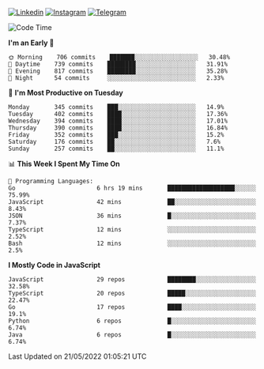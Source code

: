 [![Linkedin](https://img.shields.io/badge/-Archie-blue?style=flat-square&labelColor=gray&logo=Linkedin&logoColor=white&link=https://www.linkedin.com/in/archisdi)](https://www.linkedin.com/in/archisdi)
[![Instagram](https://img.shields.io/badge/-@archisdi-orange?style=flat-square&labelColor=gray&logo=Instagram&logoColor=white&link=https://www.instagram.com/archisdi)](https://www.instagram.com/archisdi)
[![Telegram](https://img.shields.io/badge/-aai-informational?style=flat-square&labelColor=gray&logo=telegram&logoColor=white&link=https://t.me/archisdi)](https://t.me/archisdi)

<!--START_SECTION:waka-->
![Code Time](http://img.shields.io/badge/Code%20Time-0%20secs-blue)

**I'm an Early 🐤** 

```text
🌞 Morning    706 commits    ███████░░░░░░░░░░░░░░░░░░   30.48% 
🌆 Daytime    739 commits    ████████░░░░░░░░░░░░░░░░░   31.91% 
🌃 Evening    817 commits    ████████░░░░░░░░░░░░░░░░░   35.28% 
🌙 Night      54 commits     ░░░░░░░░░░░░░░░░░░░░░░░░░   2.33%

```
📅 **I'm Most Productive on Tuesday** 

```text
Monday       345 commits    ███░░░░░░░░░░░░░░░░░░░░░░   14.9% 
Tuesday      402 commits    ████░░░░░░░░░░░░░░░░░░░░░   17.36% 
Wednesday    394 commits    ████░░░░░░░░░░░░░░░░░░░░░   17.01% 
Thursday     390 commits    ████░░░░░░░░░░░░░░░░░░░░░   16.84% 
Friday       352 commits    ███░░░░░░░░░░░░░░░░░░░░░░   15.2% 
Saturday     176 commits    ██░░░░░░░░░░░░░░░░░░░░░░░   7.6% 
Sunday       257 commits    ██░░░░░░░░░░░░░░░░░░░░░░░   11.1%

```


📊 **This Week I Spent My Time On** 

```text
💬 Programming Languages: 
Go                       6 hrs 19 mins       ███████████████████░░░░░░   75.99% 
JavaScript               42 mins             ██░░░░░░░░░░░░░░░░░░░░░░░   8.43% 
JSON                     36 mins             █░░░░░░░░░░░░░░░░░░░░░░░░   7.37% 
TypeScript               12 mins             ░░░░░░░░░░░░░░░░░░░░░░░░░   2.52% 
Bash                     12 mins             ░░░░░░░░░░░░░░░░░░░░░░░░░   2.5%

```

**I Mostly Code in JavaScript** 

```text
JavaScript               29 repos            ████████░░░░░░░░░░░░░░░░░   32.58% 
TypeScript               20 repos            █████░░░░░░░░░░░░░░░░░░░░   22.47% 
Go                       17 repos            ████░░░░░░░░░░░░░░░░░░░░░   19.1% 
Python                   6 repos             █░░░░░░░░░░░░░░░░░░░░░░░░   6.74% 
Java                     6 repos             █░░░░░░░░░░░░░░░░░░░░░░░░   6.74%

```



 Last Updated on 21/05/2022 01:05:21 UTC
<!--END_SECTION:waka-->